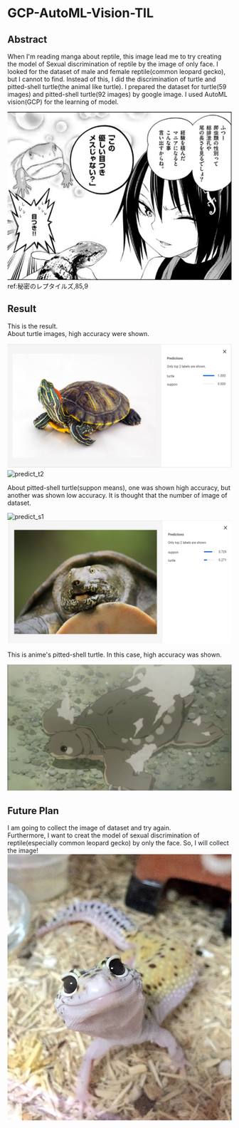 # GCP-AutoML-Vision-TIL
## Abstract
When I'm reading manga about reptile, this image lead me to try creating the model of Sexual discrimination of reptile by the image of only face.
I looked for the dataset of male and female reptile(common leopard gecko), but I cannot to find. Instead of this, I did the discrimination of 
turtle and pitted-shell turtle(the animal like turtle). I prepared the dataset for turtle(59 images) and
pitted-shell turtle(92 images) by google image. I used AutoML vision(GCP) for the learning of model.   
  
![reptile](path/to/reptile1.png)  
ref:秘密のレプタイルズ,85,9
## Result
This is the result.  
About turtle images, high accuracy were shown.  
    
![predict_t1](path/to/predict3.png)![predict_t2](path/to/predict4.png)  


  
About pitted-shell turtle(suppon means), one was shown high accuracy, but another was shown low accuracy. It is thought that the number of 
image of dataset.   
  
![predict_s1](path/to/predict1.png)  
![predict_s2](path/to/predict2.png)  
  
This is anime's pitted-shell turtle.
In this case, high accuracy was shown.
  
![keion](path/to/keion.jpg) 
## Future Plan
I am going to collect the image of dataset and try again.  
Furthermore, I want to creat the model of sexual discrimination of reptile(especially common leopard gecko) by only the face.
So, I will collect the image!
![gecko](path/to/gecko.jpg) 
